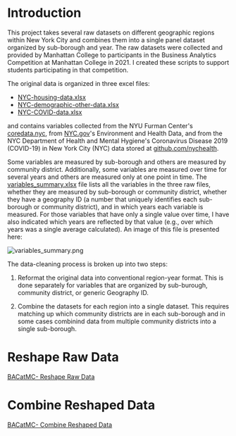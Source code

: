 # Introduction
This project takes several raw datasets on different geographic regions within New York City and combines them into a single panel dataset organized by sub-borough and year. The raw datasets were collected and provided by Manhattan College to participants in the Business Analytics Competition at Manhattan College in 2021. I created these scripts to support students participating in that competition.

The original data is organized in three excel files: 

- [NYC-housing-data.xlsx](https://github.com/milleroztn/BACatMC/blob/main/rawdata/NYC-housing-data.xlsx)
- [NYC-demographic-other-data.xlsx](https://github.com/milleroztn/BACatMC/blob/main/rawdata/NYC-demographic-other-data.xlsx)
- [NYC-COVID-data.xlsx](https://github.com/milleroztn/BACatMC/blob/main/rawdata/NYC-COVID-data.xlsx)

and contains variables collected from the NYU Furman Center's [coredata.nyc](https://coredata.nyc/), from [NYC.gov](https://a816-dohbesp.nyc.gov/IndicatorPublic/beta/)'s Environment and Health Data, and from the NYC Department of Health and Mental Hygiene's Coronavirus Disease 2019 (COVID-19) in New York City (NYC) data stored at [github.com/nychealth](https://github.com/nychealth).

Some variables are measured by sub-borough and others are measured by community district. Additionally, some variables are measured over time for several years and others are measured only at one point in time. The [variables_summary.xlsx](https://github.com/milleroztn/BACatMC/blob/main/rawdata/variables_summary.xlsx) file lists all the variables in the three raw files, whether they are measured by sub-borough or community district, whether they have a geography ID (a number that uniquely identifies each sub-borough or community district), and in which years each variable is measured. For those variables that have only a single value over time, I have also indicated which years are reflected by that value (e.g., over which years was a single average calculated). An image of this file is presented here:

![variables_summary.png](/BACatMC/rawdata/variables_summary.png)

The data-cleaning process is broken up into two steps:

1. Reformat the original data into conventional region-year format. This is done separately for variables that are organized by sub-burough, community district, or generic Geography ID.

2. Combine the datasets for each region into a single dataset. This requires matching up which community districts are in each sub-borough and in some cases combinind data from multiple community districts into a single sub-borough.

# Reshape Raw Data
[BACatMC- Reshape Raw Data](https://milleroztn.github.io/BACatMC-2021/reshape)
# Combine Reshaped Data
[BACatMC- Combine Reshaped Data](https://milleroztn.github.io/BACatMC-2021/combine)
